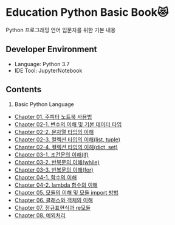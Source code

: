 # Education Python Basic Book:heart_eyes_cat:

Python 프로그래밍 언어 입문자를 위한 기본 내용  

## Developer Environment

  - Language: Python 3.7
  - IDE Tool: JupyterNotebook

## Contents
1. Basic Python Language
  - [Chapter 01. 주피터 노트북 사용법](https://github.com/ChoLong02/Education_Python_Basic/blob/master/Python_Basic/Chapter%2001.%EC%A3%BC%ED%94%BC%ED%84%B0%20%EB%85%B8%ED%8A%B8%EB%B6%81%20%EC%82%AC%EC%9A%A9%EB%B0%A9%EB%B2%95(Markdown%20%EB%AC%B8%EC%84%9C).ipynb)
  - [Chapter 02-1. 변수의 이해 및 기본 데이터 타입](https://github.com/ChoLong02/Education_Python_Basic/blob/master/Python_Basic/Chapter%2002-1.%20%EB%B3%80%EC%88%98%EC%9D%98%20%EC%9D%B4%ED%95%B4%20%EB%B0%8F%20%EA%B8%B0%EB%B3%B8%20%EB%8D%B0%EC%9D%B4%ED%84%B0%20%ED%83%80%EC%9E%85.ipynb)
  - [Chapter 02-2. 문자열 타입의 이해](https://github.com/ChoLong02/Education_Python_Basic/blob/master/Python_Basic/Chapter%2002-2.%20%EB%AC%B8%EC%9E%90%EC%97%B4%20%ED%83%80%EC%9E%85%EC%9D%98%20%EC%9D%B4%ED%95%B4.ipynb)
  - [Chapter 02-3. 컬렉션 타입의 이해(list, tuple)](https://github.com/ChoLong02/Education_Python_Basic/blob/master/Python_Basic/Chapter%2002-3.%20%EC%BB%AC%EB%A0%89%EC%85%98%20%ED%83%80%EC%9E%85%EC%9D%98%20%EC%9D%B4%ED%95%B4(list%2C%20tuple).ipynb)
  - [Chapter 02-4. 컬렉션 타입의 이해(dict, set)](https://github.com/ChoLong02/Education_Python_Basic/blob/master/Python_Basic/Chapter%2002-4.%20%EC%BB%AC%EB%A0%89%EC%85%98%20%ED%83%80%EC%9E%85%EC%9D%98%20%EC%9D%B4%ED%95%B4(dict%2C%20set).ipynb)
  - [Chapter 03-1. 조건문의 이해(if)](https://github.com/ChoLong02/Education_Python_Basic/blob/master/Python_Basic/Chapter%2003-1.%EC%A1%B0%EA%B1%B4%EB%AC%B8%EC%9D%98%20%EC%9D%B4%ED%95%B4.ipynb)
  - [Chapter 03-2. 반복문의 이해(while)](https://github.com/ChoLong02/Education_Python_Basic/blob/master/Python_Basic/Chapter%2003-2.%20%EB%B0%98%EB%B3%B5%EB%AC%B8%EC%9D%98%20%EC%9D%B4%ED%95%B4(while).ipynb)
  - [Chapter 03-3. 반복문의 이해(for)](https://github.com/ChoLong02/Education_Python_Basic/blob/master/Python_Basic/Chapter%2003-3.%20%EB%B0%98%EB%B3%B5%EB%AC%B8%EC%9D%98%20%EC%9D%B4%ED%95%B4(for).ipynb)
  - [Chapter 04-1. 함수의 이해](https://github.com/ChoLong02/Education_Python_Basic/blob/master/Python_Basic/Chapter%2004-1.%20%ED%95%A8%EC%88%98%EC%9D%98%20%EC%9D%B4%ED%95%B4.ipynb)
  - [Chapter 04-2. lambda 함수의 이해](https://github.com/ChoLong02/Education_Python_Basic/blob/master/Python_Basic/Chapter%2004-2.%20lambda%20%ED%95%A8%EC%88%98%EC%9D%98%20%EC%9D%B4%ED%95%B4.ipynb)
  - [Chapter 05. 모듈의 이해 및 모듈 import 방법](https://github.com/ChoLong02/Education_Python_Basic/blob/master/Python_Basic/Chapter%2005.%20%EB%AA%A8%EB%93%88%EC%9D%98%20%EC%9D%B4%ED%95%B4%20%EB%B0%8F%20%EB%AA%A8%EB%93%88%20import%20%EB%B0%A9%EB%B2%95.ipynb)
  - [Chapter 06. 클래스와 객체의 이해](https://github.com/ChoLong02/Education_Python_Basic/blob/master/Python_Basic/Chapter%2006.%20%ED%81%B4%EB%9E%98%EC%8A%A4%EC%99%80%20%EA%B0%9D%EC%B2%B4%EC%9D%98%20%EC%9D%B4%ED%95%B4.ipynb)
  - [Chapter 07. 정규표현식과 re모듈](https://github.com/ChoLong02/Education_Python_Basic/blob/master/Python_Basic/Chapter%2007.%20%EC%A0%95%EA%B7%9C%ED%91%9C%ED%98%84%EC%8B%9D%EA%B3%BC%20re%20%EB%AA%A8%EB%93%88.ipynb)
  - [Chapter 08. 예외처리](https://github.com/ChoLong02/Education_Python_Basic/blob/master/Python_Basic/Chapter%2008.%EC%98%88%EC%99%B8%EC%B2%98%EB%A6%AC.ipynb)
  
